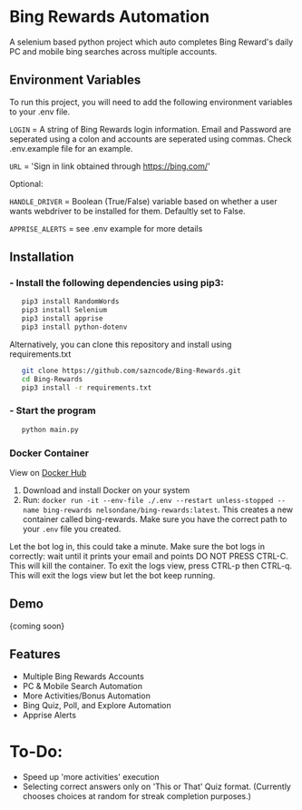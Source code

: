 # Bing Rewards Automation
A selenium based python project which auto completes Bing Reward's daily PC and mobile bing searches across multiple accounts. 

## Environment Variables

To run this project, you will need to add the following environment variables to your .env file. 

`LOGIN` = A string of Bing Rewards login information. Email and Password are seperated using a colon and accounts are seperated using commas. Check .env.example file for an example.

`URL` = 'Sign in link obtained through https://bing.com/'

Optional:

`HANDLE_DRIVER` = Boolean (True/False) variable based on whether a user wants webdriver to be installed for them. Defaultly set to False.

`APPRISE_ALERTS` = see .env example for more details
## Installation

### - Install the following dependencies using pip3:
```sh
   pip3 install RandomWords
   pip3 install Selenium
   pip3 install apprise
   pip3 install python-dotenv
   ```
Alternatively, you can clone this repository and install using requirements.txt
```sh
   git clone https://github.com/sazncode/Bing-Rewards.git
   cd Bing-Rewards
   pip3 install -r requirements.txt
   ```
### - Start the program
```sh
   python main.py
```

### Docker Container
View on [Docker Hub](https://hub.docker.com/repository/docker/nelsondane/bing-rewards)
1. Download and install Docker on your system
2. Run: `docker run -it --env-file ./.env --restart unless-stopped --name bing-rewards nelsondane/bing-rewards:latest`. This creates a new container called bing-rewards. Make sure you have the correct path to your `.env` file you created.

Let the bot log in, this could take a minute. Make sure the bot logs in correctly: wait until it prints your email and points DO NOT PRESS CTRL-C. This will kill the container. To exit the logs view, press CTRL-p then CTRL-q. This will exit the logs view but let the bot keep running.

## Demo

{coming soon}

## Features

- Multiple Bing Rewards Accounts
- PC & Mobile Search Automation
- More Activities/Bonus Automation
- Bing Quiz, Poll, and Explore Automation
- Apprise Alerts

# To-Do:
- Speed up 'more activities' execution
- Selecting correct answers only on 'This or That' Quiz format. (Currently chooses choices at random for streak completion purposes.)
